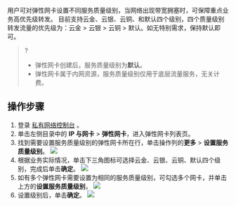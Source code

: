 用户可对弹性网卡设置不同服务质量级别，当网络出现带宽拥塞时，可保障重点业务高优先级转发。
目前支持云金、云银、云铜、和默认四个级别，四个质量级别转发流量的优先级为：云金 > 云银 > 云铜 > 默认。如无特别需求，保持默认即可。
>?
>- 弹性网卡创建后，服务质量级别为**默认**。
>- 弹性网卡属于内网资源，服务质量级别仅用于底层流量服务，无关计费。
>
## 操作步骤
1. 登录 [私有网络控制台](https://console.cloud.tencent.com/vpc) 。
2. 单击左侧目录中的 **IP 与网卡** > **弹性网卡**，进入弹性网卡列表页。
3. 找到需要设置服务质量级别的弹性网卡所在行，单击操作列的**更多** > **设置服务质量级别**。
 ![](https://qcloudimg.tencent-cloud.cn/raw/f3b330982c3444f472913e58b3793510.png)
4. 根据业务实际情况，单击下三角图标可选择云金、云银、云铜、默认四个级别，完成后单击**确定**。
![](https://qcloudimg.tencent-cloud.cn/raw/9c68e457a2ec840e7cb09e089d1f9610.png)
5. 如有多个弹性网卡需要设置为相同的服务质量级别，可勾选多个网卡，并单击上方的**设置服务质量级别**，
 ![](https://qcloudimg.tencent-cloud.cn/raw/cbf971de9b2711499548b63a1a03f0b6.png)
6. 设置级别后，单击**确定**。
 ![](https://qcloudimg.tencent-cloud.cn/raw/ae38dff12e7df5f6929c54c7551202e5.png)
